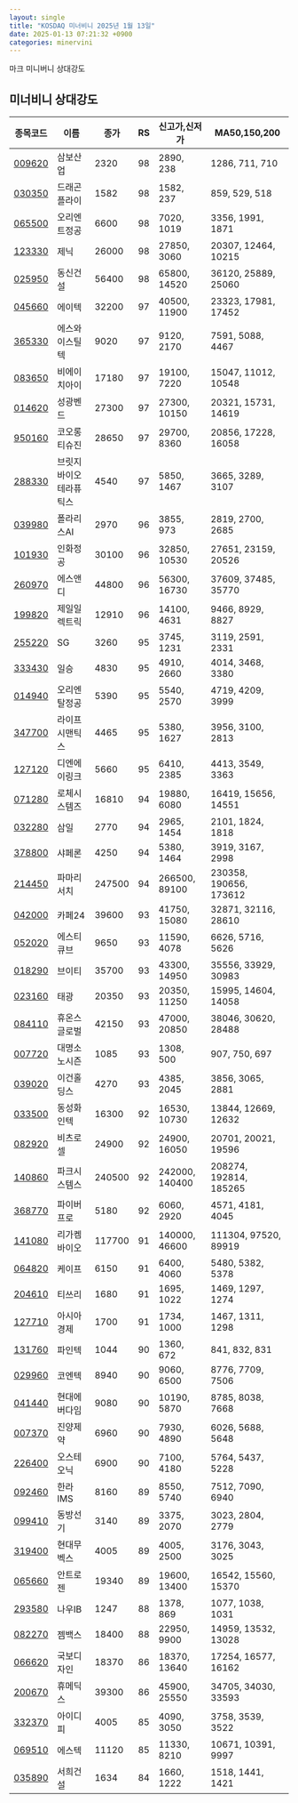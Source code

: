 ```yaml
---
layout: single
title: "KOSDAQ 미너비니 2025년 1월 13일"
date: 2025-01-13 07:21:32 +0900
categories: minervini
---
```

마크 미니버니 상대강도
## 미너비니 상대강도

|종목코드|이름|종가|RS|신고가,신저가|MA50,150,200|
|------|---|---|--|---------|------------|
|[009620](https://finance.daum.net/quotes/A009620)|삼보산업|2320|98|2890, 238|1286, 711, 710|
|[030350](https://finance.daum.net/quotes/A030350)|드래곤플라이|1582|98|1582, 237|859, 529, 518|
|[065500](https://finance.daum.net/quotes/A065500)|오리엔트정공|6600|98|7020, 1019|3356, 1991, 1871|
|[123330](https://finance.daum.net/quotes/A123330)|제닉|26000|98|27850, 3060|20307, 12464, 10215|
|[025950](https://finance.daum.net/quotes/A025950)|동신건설|56400|98|65800, 14520|36120, 25889, 25060|
|[045660](https://finance.daum.net/quotes/A045660)|에이텍|32200|97|40500, 11900|23323, 17981, 17452|
|[365330](https://finance.daum.net/quotes/A365330)|에스와이스틸텍|9020|97|9120, 2170|7591, 5088, 4467|
|[083650](https://finance.daum.net/quotes/A083650)|비에이치아이|17180|97|19100, 7220|15047, 11012, 10548|
|[014620](https://finance.daum.net/quotes/A014620)|성광벤드|27300|97|27300, 10150|20321, 15731, 14619|
|[950160](https://finance.daum.net/quotes/A950160)|코오롱티슈진|28650|97|29700, 8360|20856, 17228, 16058|
|[288330](https://finance.daum.net/quotes/A288330)|브릿지바이오테라퓨틱스|4540|97|5850, 1467|3665, 3289, 3107|
|[039980](https://finance.daum.net/quotes/A039980)|폴라리스AI|2970|96|3855, 973|2819, 2700, 2685|
|[101930](https://finance.daum.net/quotes/A101930)|인화정공|30100|96|32850, 10530|27651, 23159, 20526|
|[260970](https://finance.daum.net/quotes/A260970)|에스앤디|44800|96|56300, 16730|37609, 37485, 35770|
|[199820](https://finance.daum.net/quotes/A199820)|제일일렉트릭|12910|96|14100, 4631|9466, 8929, 8827|
|[255220](https://finance.daum.net/quotes/A255220)|SG|3260|95|3745, 1231|3119, 2591, 2331|
|[333430](https://finance.daum.net/quotes/A333430)|일승|4830|95|4910, 2660|4014, 3468, 3380|
|[014940](https://finance.daum.net/quotes/A014940)|오리엔탈정공|5390|95|5540, 2570|4719, 4209, 3999|
|[347700](https://finance.daum.net/quotes/A347700)|라이프시맨틱스|4465|95|5380, 1627|3956, 3100, 2813|
|[127120](https://finance.daum.net/quotes/A127120)|디엔에이링크|5660|95|6410, 2385|4413, 3549, 3363|
|[071280](https://finance.daum.net/quotes/A071280)|로체시스템즈|16810|94|19880, 6080|16419, 15656, 14551|
|[032280](https://finance.daum.net/quotes/A032280)|삼일|2770|94|2965, 1454|2101, 1824, 1818|
|[378800](https://finance.daum.net/quotes/A378800)|샤페론|4250|94|5380, 1464|3919, 3167, 2998|
|[214450](https://finance.daum.net/quotes/A214450)|파마리서치|247500|94|266500, 89100|230358, 190656, 173612|
|[042000](https://finance.daum.net/quotes/A042000)|카페24|39600|93|41750, 15080|32871, 32116, 28610|
|[052020](https://finance.daum.net/quotes/A052020)|에스티큐브|9650|93|11590, 4078|6626, 5716, 5626|
|[018290](https://finance.daum.net/quotes/A018290)|브이티|35700|93|43300, 14950|35556, 33929, 30983|
|[023160](https://finance.daum.net/quotes/A023160)|태광|20350|93|20350, 11250|15995, 14604, 14058|
|[084110](https://finance.daum.net/quotes/A084110)|휴온스글로벌|42150|93|47000, 20850|38046, 30620, 28488|
|[007720](https://finance.daum.net/quotes/A007720)|대명소노시즌|1085|93|1308, 500|907, 750, 697|
|[039020](https://finance.daum.net/quotes/A039020)|이건홀딩스|4270|93|4385, 2045|3856, 3065, 2881|
|[033500](https://finance.daum.net/quotes/A033500)|동성화인텍|16300|92|16530, 10730|13844, 12669, 12632|
|[082920](https://finance.daum.net/quotes/A082920)|비츠로셀|24900|92|24900, 16050|20701, 20021, 19596|
|[140860](https://finance.daum.net/quotes/A140860)|파크시스템스|240500|92|242000, 140400|208274, 192814, 185265|
|[368770](https://finance.daum.net/quotes/A368770)|파이버프로|5180|92|6060, 2920|4571, 4181, 4045|
|[141080](https://finance.daum.net/quotes/A141080)|리가켐바이오|117700|91|140000, 46600|111304, 97520, 89919|
|[064820](https://finance.daum.net/quotes/A064820)|케이프|6150|91|6400, 4060|5480, 5382, 5378|
|[204610](https://finance.daum.net/quotes/A204610)|티쓰리|1680|91|1695, 1022|1469, 1297, 1274|
|[127710](https://finance.daum.net/quotes/A127710)|아시아경제|1700|91|1734, 1000|1467, 1311, 1298|
|[131760](https://finance.daum.net/quotes/A131760)|파인텍|1044|90|1360, 672|841, 832, 831|
|[029960](https://finance.daum.net/quotes/A029960)|코엔텍|8940|90|9060, 6500|8776, 7709, 7506|
|[041440](https://finance.daum.net/quotes/A041440)|현대에버다임|9080|90|10190, 5870|8785, 8038, 7668|
|[007370](https://finance.daum.net/quotes/A007370)|진양제약|6960|90|7930, 4890|6026, 5688, 5648|
|[226400](https://finance.daum.net/quotes/A226400)|오스테오닉|6900|90|7100, 4180|5764, 5437, 5228|
|[092460](https://finance.daum.net/quotes/A092460)|한라IMS|8160|89|8550, 5740|7512, 7090, 6940|
|[099410](https://finance.daum.net/quotes/A099410)|동방선기|3140|89|3375, 2070|3023, 2804, 2779|
|[319400](https://finance.daum.net/quotes/A319400)|현대무벡스|4005|89|4005, 2500|3176, 3043, 3025|
|[065660](https://finance.daum.net/quotes/A065660)|안트로젠|19340|89|19600, 13400|16542, 15560, 15370|
|[293580](https://finance.daum.net/quotes/A293580)|나우IB|1247|88|1378, 869|1077, 1038, 1031|
|[082270](https://finance.daum.net/quotes/A082270)|젬백스|18400|88|22950, 9900|14959, 13532, 13028|
|[066620](https://finance.daum.net/quotes/A066620)|국보디자인|18370|86|18370, 13640|17254, 16577, 16162|
|[200670](https://finance.daum.net/quotes/A200670)|휴메딕스|39300|86|45900, 25550|34705, 34030, 33593|
|[332370](https://finance.daum.net/quotes/A332370)|아이디피|4005|85|4090, 3050|3758, 3539, 3522|
|[069510](https://finance.daum.net/quotes/A069510)|에스텍|11120|85|11330, 8210|10671, 10391, 9997|
|[035890](https://finance.daum.net/quotes/A035890)|서희건설|1634|84|1660, 1222|1518, 1441, 1421|


